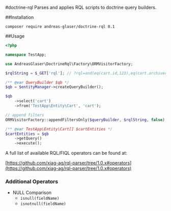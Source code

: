 #doctrine-rql
Parses and applies RQL scripts to doctrine query builders.

##Installation
```shell
composer require andreas-glaser/doctrine-rql 0.1
```

##Usage
```php
<?php

namespace TestApp;

use AndreasGlaser\DoctrineRql\Factory\ORMVisitorFactory;

$rqlString = $_GET['rql']; // ?rql=and(eq(cart.id,123),eq(cart.archived,0))

/** @var QueryBuilder $qb */
$qb = $entityManager->createQueryBuilder();

$qb
    ->select('cart')
    ->from('TestApp\Entity\Cart', 'cart');

// append filters
ORMVisitorFactory::appendFiltersOnly($queryBuilder, $rqlString, false);

/** @var TestApp\Entity\Cart[] $cartEntities */
$cartEntities = $qb
    ->getQuery()
    ->execute();
```

A full list of available RQL/FIQL operators can be found at:

[https://github.com/xiag-ag/rql-parser/tree/1.0.x#operators](https://github.com/xiag-ag/rql-parser/tree/1.0.x#operators)

### Additional Operators ###

 - NULL Comparison
    - `isnull(fieldName)`
    - `isnotnull(fieldName)`
